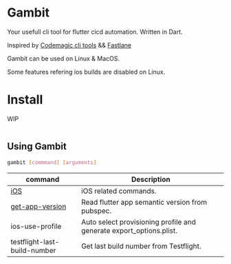 # Gambit

Your usefull cli tool for flutter cicd automation.
Written in Dart.

Inspired by [Codemagic cli tools](https://github.com/codemagic-ci-cd/cli-tools) && [Fastlane](https://fastlane.tools/)

Gambit can be used on Linux & MacOS.

Some features refering ios builds are disabled on Linux.

# Install

WIP
```sh
```
## Using Gambit

```sh
gambit [commmand] [arguments]
```

| command | Description |
|---|---|
| [iOS](doc/ios/ios.md) | iOS related commands.|
| [get-app-version](doc/get-app-version.md) | Read flutter app semantic version from pubspec.|
|ios-use-profile| Auto select provisioning profile and generate export_options.plist. |
| testflight-last-build-number | Get last build number from Testflight.|






